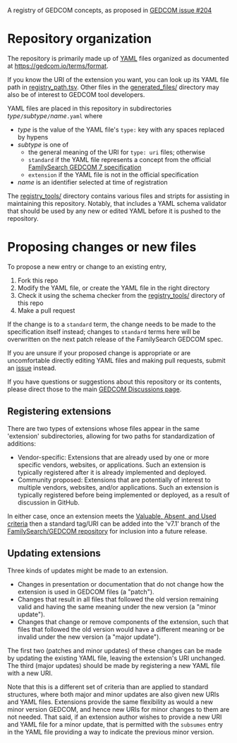 A registry of GEDCOM concepts, as proposed in [GEDCOM issue #204](https://github.com/FamilySearch/GEDCOM/issues/204)

# Repository organization

The repository is primarily made up of [YAML](https://yaml.org) files organized as documented at <https://gedcom.io/terms/format>.

If you know the URI of the extension you want, you can look up its YAML file path in [registry_path.tsv](generated_files/registry_path.tsv).
Other files in the [generated_files/](generated_files/) directory may also be of interest to GEDCOM tool developers.

YAML files are placed in this repository in subdirectories *type*`/`*subtype*`/`*name*`.yaml` where

- *type* is the value of the YAML file's `type:` key with any spaces replaced by hypens
- *subtype* is one of
    - the general meaning of the URI for `type: uri` files; otherwise
    - `standard` if the YAML file represents a concept from the official [FamilySearch GEDCOM 7 specification](https://gedcom.io/)
    - `extension` if the YAML file is not in the official specification
- *name* is an identifier selected at time of registration

The [registry_tools/](registry_tools/) directory contains various files and stripts for assisting in maintaining this repository. Notably, that includes a YAML schema validator that should be used by any new or edited YAML before it is pushed to the repository.

# Proposing changes or new files

To propose a new entry or change to an existing entry,

1. Fork this repo
1. Modify the YAML file, or create the YAML file in the right directory
1. Check it using the schema checker from the [registry_tools/](registry_tools/) directory of this repo
1. Make a pull request

If the change is to a `standard` term, the change needs to be made to the specification itself instead; changes to `standard` terms here will be overwritten on the next patch release of the FamilySearch GEDCOM spec.

If you are unsure if your proposed change is appropriate or are uncomfortable directly editing YAML files and making pull requests, submit an [issue](https://github.com/FamilySearch/GEDCOM-registries/issues) instead.

If you have questions or suggestions about this repository or its contents, please direct those to the main [GEDCOM Discussions page](https://github.com/FamilySearch/GEDCOM/discussions).

## Registering extensions

There are two types of extensions whose files appear in the same 'extension' subdirectories, allowing for
two paths for standardization of additions:

* Vendor-specific: Extensions that are already used by one or more specific vendors, websites, or applications.
  Such an extension is typically registered after it is already implemented and deployed.
* Community proposed: Extensions that are potentially of interest to multiple vendors, websites, and/or
  applications.
  Such an extension is typically registered before being implemented or deployed, as a result of discussion
  in GitHub.

In either case, once an extension meets the
[Valuable, Absent, and Used criteria](https://github.com/FamilySearch/GEDCOM/tree/main/attribute-event-requests#proposing-new-family-and-individual-attributes-and-events)
then a standard tag/URI can be added into the 'v7.1' branch of the
[FamilySearch/GEDCOM repository](https://github.com/FamilySearch/GEDCOM) for inclusion into a future release.

## Updating extensions

Three kinds of updates might be made to an extension.

- Changes in presentation or documentation that do not change how the extension is used in GEDCOM files (a "patch").
- Changes that result in all files that followed the old version remaining valid and having the same meaning under the new version (a "minor update").
- Changes that change or remove components of the extension, such that files that followed the old version would have a different meaning or be invalid under the new version (a "major update").

The first two (patches and minor updates) of these changes can be made by updating the existing YAML file, leaving the extension's URI unchanged. The third (major updates) should be made by registering a new YAML file with a new URI.

Note that this is a different set of criteria than are applied to standard structures, where both major and minor updates are also given new URIs and YAML files. Extensions provide the same flexibility as would a new minor version GEDCOM, and hence new URIs for minor changes to them are not needed. That said, if an extension author wishes to provide a new URI and YAML file for a minor update, that is permitted with the `subsumes` entry in the YAML file providing a way to indicate the previous minor version.

